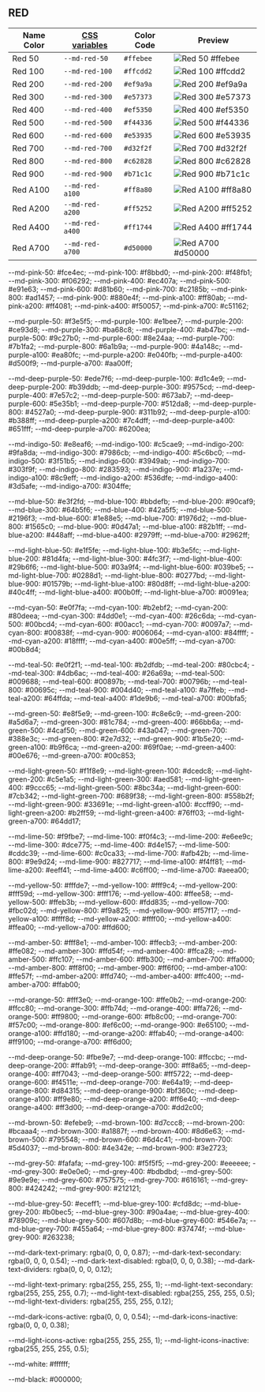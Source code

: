 ## RED
| Name Color | [CSS variables][] | Color Code | Preview |
| ---------- | ----------------- | ---------- | ------- |
| Red 50     | `--md-red-50`     | `#ffebee`  | ![Red 50 #ffebee](https://img.shields.io/badge/Red%2050-%23ffebee-%23ffebee.svg?style=flat-square) |
| Red 100    | `--md-red-100`    | `#ffcdd2`  | ![Red 100 #ffcdd2](https://img.shields.io/badge/Red%20100-%23ffcdd2-%23ffcdd2.svg?style=flat-square) |
| Red 200    | `--md-red-200`    | `#ef9a9a`  | ![Red 200 #ef9a9a](https://img.shields.io/badge/Red%20200-%23ef9a9a-%23ef9a9a.svg?style=flat-square) |
| Red 300    | `--md-red-300`    | `#e57373`  | ![Red 300 #e57373](https://img.shields.io/badge/Red%20300-%23e57373-%23e57373.svg?style=flat-square) |
| Red 400    | `--md-red-400`    | `#ef5350`  | ![Red 400 #ef5350](https://img.shields.io/badge/Red%20400-%23ef5350-%23ef5350.svg?style=flat-square) |
| Red 500    | `--md-red-500`    | `#f44336`  | ![Red 500 #f44336](https://img.shields.io/badge/Red%20500-%23f44336-%23f44336.svg?style=flat-square) |
| Red 600    | `--md-red-600`    | `#e53935`  | ![Red 600 #e53935](https://img.shields.io/badge/Red%20600-%23e53935-%23e53935.svg?style=flat-square) |
| Red 700    | `--md-red-700`    | `#d32f2f`  | ![Red 700 #d32f2f](https://img.shields.io/badge/Red%20700-%23d32f2f-%23d32f2f.svg?style=flat-square) |
| Red 800    | `--md-red-800`    | `#c62828`  | ![Red 800 #c62828](https://img.shields.io/badge/Red%20800-%23c62828-%23c62828.svg?style=flat-square) |
| Red 900    | `--md-red-900`    | `#b71c1c`  | ![Red 900 #b71c1c](https://img.shields.io/badge/Red%20900-%23b71c1c-%23b71c1c.svg?style=flat-square) |
| Red A100   | `--md-red-a100`   | `#ff8a80`  | ![Red A100 #ff8a80](https://img.shields.io/badge/Red%20a100-%23ff8a80-%23ff8a80.svg?style=flat-square) |
| Red A200   | `--md-red-a200`   | `#ff5252`  | ![Red A200 #ff5252](https://img.shields.io/badge/Red%20a200-%23ff5252-%23ff5252.svg?style=flat-square) |
| Red A400   | `--md-red-a400`   | `#ff1744`  | ![Red A400 #ff1744](https://img.shields.io/badge/Red%20a400-%23ff1744-%23ff1744.svg?style=flat-square) |
| Red A700   | `--md-red-a700`   | `#d50000`  | ![Red A700 #d50000](https://img.shields.io/badge/Red%20a700-%23d50000-%23d50000.svg?style=flat-square) |

--md-pink-50: #fce4ec;
--md-pink-100: #f8bbd0;
--md-pink-200: #f48fb1;
--md-pink-300: #f06292;
--md-pink-400: #ec407a;
--md-pink-500: #e91e63;
--md-pink-600: #d81b60;
--md-pink-700: #c2185b;
--md-pink-800: #ad1457;
--md-pink-900: #880e4f;
--md-pink-a100: #ff80ab;
--md-pink-a200: #ff4081;
--md-pink-a400: #f50057;
--md-pink-a700: #c51162;

--md-purple-50: #f3e5f5;
--md-purple-100: #e1bee7;
--md-purple-200: #ce93d8;
--md-purple-300: #ba68c8;
--md-purple-400: #ab47bc;
--md-purple-500: #9c27b0;
--md-purple-600: #8e24aa;
--md-purple-700: #7b1fa2;
--md-purple-800: #6a1b9a;
--md-purple-900: #4a148c;
--md-purple-a100: #ea80fc;
--md-purple-a200: #e040fb;
--md-purple-a400: #d500f9;
--md-purple-a700: #aa00ff;

--md-deep-purple-50: #ede7f6;
--md-deep-purple-100: #d1c4e9;
--md-deep-purple-200: #b39ddb;
--md-deep-purple-300: #9575cd;
--md-deep-purple-400: #7e57c2;
--md-deep-purple-500: #673ab7;
--md-deep-purple-600: #5e35b1;
--md-deep-purple-700: #512da8;
--md-deep-purple-800: #4527a0;
--md-deep-purple-900: #311b92;
--md-deep-purple-a100: #b388ff;
--md-deep-purple-a200: #7c4dff;
--md-deep-purple-a400: #651fff;
--md-deep-purple-a700: #6200ea;

--md-indigo-50: #e8eaf6;
--md-indigo-100: #c5cae9;
--md-indigo-200: #9fa8da;
--md-indigo-300: #7986cb;
--md-indigo-400: #5c6bc0;
--md-indigo-500: #3f51b5;
--md-indigo-600: #3949ab;
--md-indigo-700: #303f9f;
--md-indigo-800: #283593;
--md-indigo-900: #1a237e;
--md-indigo-a100: #8c9eff;
--md-indigo-a200: #536dfe;
--md-indigo-a400: #3d5afe;
--md-indigo-a700: #304ffe;

--md-blue-50: #e3f2fd;
--md-blue-100: #bbdefb;
--md-blue-200: #90caf9;
--md-blue-300: #64b5f6;
--md-blue-400: #42a5f5;
--md-blue-500: #2196f3;
--md-blue-600: #1e88e5;
--md-blue-700: #1976d2;
--md-blue-800: #1565c0;
--md-blue-900: #0d47a1;
--md-blue-a100: #82b1ff;
--md-blue-a200: #448aff;
--md-blue-a400: #2979ff;
--md-blue-a700: #2962ff;

--md-light-blue-50: #e1f5fe;
--md-light-blue-100: #b3e5fc;
--md-light-blue-200: #81d4fa;
--md-light-blue-300: #4fc3f7;
--md-light-blue-400: #29b6f6;
--md-light-blue-500: #03a9f4;
--md-light-blue-600: #039be5;
--md-light-blue-700: #0288d1;
--md-light-blue-800: #0277bd;
--md-light-blue-900: #01579b;
--md-light-blue-a100: #80d8ff;
--md-light-blue-a200: #40c4ff;
--md-light-blue-a400: #00b0ff;
--md-light-blue-a700: #0091ea;

--md-cyan-50: #e0f7fa;
--md-cyan-100: #b2ebf2;
--md-cyan-200: #80deea;
--md-cyan-300: #4dd0e1;
--md-cyan-400: #26c6da;
--md-cyan-500: #00bcd4;
--md-cyan-600: #00acc1;
--md-cyan-700: #0097a7;
--md-cyan-800: #00838f;
--md-cyan-900: #006064;
--md-cyan-a100: #84ffff;
--md-cyan-a200: #18ffff;
--md-cyan-a400: #00e5ff;
--md-cyan-a700: #00b8d4;

--md-teal-50: #e0f2f1;
--md-teal-100: #b2dfdb;
--md-teal-200: #80cbc4;
--md-teal-300: #4db6ac;
--md-teal-400: #26a69a;
--md-teal-500: #009688;
--md-teal-600: #00897b;
--md-teal-700: #00796b;
--md-teal-800: #00695c;
--md-teal-900: #004d40;
--md-teal-a100: #a7ffeb;
--md-teal-a200: #64ffda;
--md-teal-a400: #1de9b6;
--md-teal-a700: #00bfa5;

--md-green-50: #e8f5e9;
--md-green-100: #c8e6c9;
--md-green-200: #a5d6a7;
--md-green-300: #81c784;
--md-green-400: #66bb6a;
--md-green-500: #4caf50;
--md-green-600: #43a047;
--md-green-700: #388e3c;
--md-green-800: #2e7d32;
--md-green-900: #1b5e20;
--md-green-a100: #b9f6ca;
--md-green-a200: #69f0ae;
--md-green-a400: #00e676;
--md-green-a700: #00c853;

--md-light-green-50: #f1f8e9;
--md-light-green-100: #dcedc8;
--md-light-green-200: #c5e1a5;
--md-light-green-300: #aed581;
--md-light-green-400: #9ccc65;
--md-light-green-500: #8bc34a;
--md-light-green-600: #7cb342;
--md-light-green-700: #689f38;
--md-light-green-800: #558b2f;
--md-light-green-900: #33691e;
--md-light-green-a100: #ccff90;
--md-light-green-a200: #b2ff59;
--md-light-green-a400: #76ff03;
--md-light-green-a700: #64dd17;

--md-lime-50: #f9fbe7;
--md-lime-100: #f0f4c3;
--md-lime-200: #e6ee9c;
--md-lime-300: #dce775;
--md-lime-400: #d4e157;
--md-lime-500: #cddc39;
--md-lime-600: #c0ca33;
--md-lime-700: #afb42b;
--md-lime-800: #9e9d24;
--md-lime-900: #827717;
--md-lime-a100: #f4ff81;
--md-lime-a200: #eeff41;
--md-lime-a400: #c6ff00;
--md-lime-a700: #aeea00;

--md-yellow-50: #fffde7;
--md-yellow-100: #fff9c4;
--md-yellow-200: #fff59d;
--md-yellow-300: #fff176;
--md-yellow-400: #ffee58;
--md-yellow-500: #ffeb3b;
--md-yellow-600: #fdd835;
--md-yellow-700: #fbc02d;
--md-yellow-800: #f9a825;
--md-yellow-900: #f57f17;
--md-yellow-a100: #ffff8d;
--md-yellow-a200: #ffff00;
--md-yellow-a400: #ffea00;
--md-yellow-a700: #ffd600;

--md-amber-50: #fff8e1;
--md-amber-100: #ffecb3;
--md-amber-200: #ffe082;
--md-amber-300: #ffd54f;
--md-amber-400: #ffca28;
--md-amber-500: #ffc107;
--md-amber-600: #ffb300;
--md-amber-700: #ffa000;
--md-amber-800: #ff8f00;
--md-amber-900: #ff6f00;
--md-amber-a100: #ffe57f;
--md-amber-a200: #ffd740;
--md-amber-a400: #ffc400;
--md-amber-a700: #ffab00;

--md-orange-50: #fff3e0;
--md-orange-100: #ffe0b2;
--md-orange-200: #ffcc80;
--md-orange-300: #ffb74d;
--md-orange-400: #ffa726;
--md-orange-500: #ff9800;
--md-orange-600: #fb8c00;
--md-orange-700: #f57c00;
--md-orange-800: #ef6c00;
--md-orange-900: #e65100;
--md-orange-a100: #ffd180;
--md-orange-a200: #ffab40;
--md-orange-a400: #ff9100;
--md-orange-a700: #ff6d00;

--md-deep-orange-50: #fbe9e7;
--md-deep-orange-100: #ffccbc;
--md-deep-orange-200: #ffab91;
--md-deep-orange-300: #ff8a65;
--md-deep-orange-400: #ff7043;
--md-deep-orange-500: #ff5722;
--md-deep-orange-600: #f4511e;
--md-deep-orange-700: #e64a19;
--md-deep-orange-800: #d84315;
--md-deep-orange-900: #bf360c;
--md-deep-orange-a100: #ff9e80;
--md-deep-orange-a200: #ff6e40;
--md-deep-orange-a400: #ff3d00;
--md-deep-orange-a700: #dd2c00;

--md-brown-50: #efebe9;
--md-brown-100: #d7ccc8;
--md-brown-200: #bcaaa4;
--md-brown-300: #a1887f;
--md-brown-400: #8d6e63;
--md-brown-500: #795548;
--md-brown-600: #6d4c41;
--md-brown-700: #5d4037;
--md-brown-800: #4e342e;
--md-brown-900: #3e2723;

--md-grey-50: #fafafa;
--md-grey-100: #f5f5f5;
--md-grey-200: #eeeeee;
--md-grey-300: #e0e0e0;
--md-grey-400: #bdbdbd;
--md-grey-500: #9e9e9e;
--md-grey-600: #757575;
--md-grey-700: #616161;
--md-grey-800: #424242;
--md-grey-900: #212121;

--md-blue-grey-50: #eceff1;
--md-blue-grey-100: #cfd8dc;
--md-blue-grey-200: #b0bec5;
--md-blue-grey-300: #90a4ae;
--md-blue-grey-400: #78909c;
--md-blue-grey-500: #607d8b;
--md-blue-grey-600: #546e7a;
--md-blue-grey-700: #455a64;
--md-blue-grey-800: #37474f;
--md-blue-grey-900: #263238;

--md-dark-text-primary: rgba(0, 0, 0, 0.87);
--md-dark-text-secondary: rgba(0, 0, 0, 0.54);
--md-dark-text-disabled: rgba(0, 0, 0, 0.38);
--md-dark-text-dividers: rgba(0, 0, 0, 0.12);

--md-light-text-primary: rgba(255, 255, 255, 1);
--md-light-text-secondary: rgba(255, 255, 255, 0.7);
--md-light-text-disabled: rgba(255, 255, 255, 0.5);
--md-light-text-dividers: rgba(255, 255, 255, 0.12);

--md-dark-icons-active: rgba(0, 0, 0, 0.54);
--md-dark-icons-inactive: rgba(0, 0, 0, 0.38);

--md-light-icons-active: rgba(255, 255, 255, 1);
--md-light-icons-inactive: rgba(255, 255, 255, 0.5);

--md-white: #ffffff;

--md-black: #000000;


[CSS variables]: https://developer.mozilla.org/en-US/docs/Web/CSS/Using_CSS_variables "Using CSS variables"
